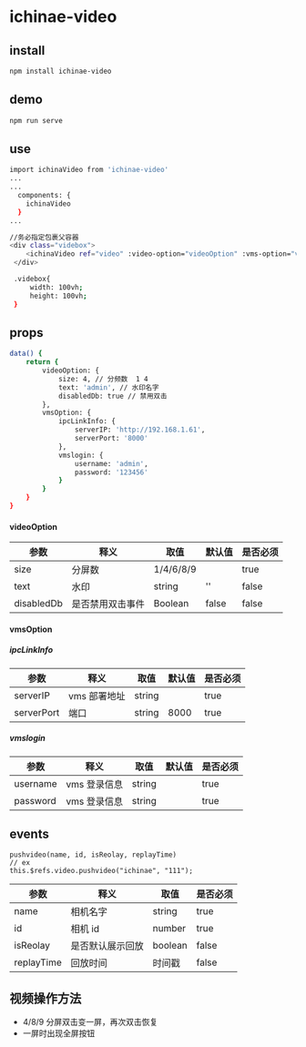 <!--
 * @Author: wangzhichiao<https://github.com/wzc570738205>
 * @Date: 2020-08-13 14:14:31
 * @LastEditors: wangzhichiao<https://github.com/wzc570738205>
 * @LastEditTime: 2020-08-13 15:42:32
-->

# ichinae-video

## install

```bash
npm install ichinae-video
```

## demo

```bash
npm run serve
```

## use

```bash
import ichinaVideo from 'ichinae-video'
...
...
  components: {
    ichinaVideo
  }
...

//务必指定包裹父容器
<div class="videbox">
    <ichinaVideo ref="video" :video-option="videoOption" :vms-option="vmsOption" />
 </div>

 .videbox{
     width: 100vh;
     height: 100vh;
 }
```

## props

```bash
data() {
    return {
        videoOption: {
            size: 4, // 分频数  1 4
            text: 'admin', // 水印名字
            disabledDb: true // 禁用双击
        },
        vmsOption: {
            ipcLinkInfo: {
                serverIP: 'http://192.168.1.61',
                serverPort: '8000'
            },
            vmslogin: {
                username: 'admin',
                password: '123456'
            }
        }
    }
}
```

#### videoOption

| 参数       | 释义             | 取值    | 默认值 | 是否必须 |
| ---------- | ---------------- | ------- | ------ | -------- |
| size       | 分屏数           | 1/4/6/8/9    |       | true    |
| text       | 水印             | string  | ''     | false    |
| disabledDb | 是否禁用双击事件 | Boolean | false  | false    |

#### vmsOption

##### ipcLinkInfo

| 参数       | 释义         | 取值   | 默认值 | 是否必须 |
| ---------- | ------------ | ------ | ------ | -------- |
| serverIP   | vms 部署地址 | string |        | true     |
| serverPort | 端口         | string | 8000   | true     |

##### vmslogin

| 参数     | 释义         | 取值   | 默认值 |是否必须 |
| -------- | ------------ | ------ | ------ |------ |
| username | vms 登录信息 | string |        | true |true     |
| password | vms 登录信息 | string |        | true |true     |

## events

```
pushvideo(name, id, isReolay, replayTime)
// ex
this.$refs.video.pushvideo("ichinae", "111");
```

| 参数       | 释义             | 取值    | 是否必须 |
| ---------- | ---------------- | ------- | -------- |
| name       | 相机名字         | string  | true     |
| id         | 相机 id          | number  | true     |
| isReolay   | 是否默认展示回放 | boolean | false    |
| replayTime | 回放时间         | 时间戳  | false    |

## 视频操作方法
- 4/8/9 分屏双击变一屏，再次双击恢复
- 一屏时出现全屏按钮